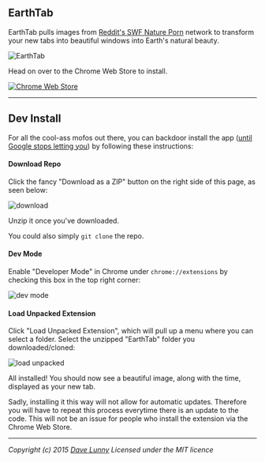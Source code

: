 EarthTab
---

EarthTab pulls images from [Reddit's SWF Nature Porn]((http://www.reddit.com/r/sfwpornnetwork/wiki/network#wiki_nature)) network to transform your new tabs into beautiful windows into Earth's natural beauty.

![EarthTab](http://i.imgur.com/oU21fPt.jpg)

Head on over to the Chrome Web Store to install.

[![Chrome Web Store](https://developer.chrome.com/webstore/images/ChromeWebStore_Badge_v2_206x58.png)](https://chrome.google.com/webstore/detail/acfgpmagealjmbmhobbldfkhbcfnkhpd/preview?hl=en-US&gl=CA)

---

## Dev Install

For all the cool-ass mofos out there, you can backdoor install the app ([until Google stops letting you](http://thenextweb.com/apps/2015/05/13/chrome-will-soon-force-developer-channel-users-to-install-extensions-from-its-web-store-even-on-mac/)) by following these instructions:

#### Download Repo

Click the fancy "Download as a ZIP" button on the right side of this page, as seen below:

![download](http://i.imgur.com/3jhYmML.png)

Unzip it once you've downloaded.

You could also simply `git clone` the repo.

#### Dev Mode

Enable "Developer Mode" in Chrome under `chrome://extensions` by checking this box in the top right corner:

![dev mode](http://i.imgur.com/Qzke29r.png)

#### Load Unpacked Extension

Click "Load Unpacked Extension", which will pull up a menu where you can select a folder. Select the unzipped "EarthTab" folder you downloaded/cloned:

![load unpacked](http://i.imgur.com/mYq6FC8.png)

All installed! You should now see a beautiful image, along with the time, displayed as your new tab.

Sadly, installing it this way will not allow for automatic updates. Therefore you will have to repeat this process everytime there is an update to the code. This will not be an issue for people who install the extension via the Chrome Web Store.

---

*Copyright (c) 2015 [Dave Lunny](http://himynameisdave.com) Licensed under the MIT licence*
